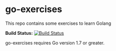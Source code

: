 # go-exercises
This repo contains some exercises to learn Golang

**Build Status:** [![Build Status](https://travis-ci.org/mresti/go-exercises.svg?branch=master)](https://travis-ci.org/mresti/go-exercises)

go-exercises requires Go version 1.7 or greater.